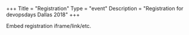 +++
Title = "Registration"
Type = "event"
Description = "Registration for devopsdays Dallas 2018"
+++

<div style="width:100%; text-align:left;">

Embed registration iframe/link/etc.
</div></div>
</div>
